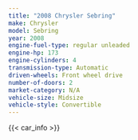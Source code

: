 ```yaml
---
title: "2008 Chrysler Sebring"
make: Chrysler
model: Sebring
year: 2008
engine-fuel-type: regular unleaded
engine-hp: 173
engine-cylinders: 4
transmission-type: Automatic
driven-wheels: Front wheel drive
number-of-doors: 2
market-category: N/A
vehicle-size: Midsize
vehicle-style: Convertible
---
```


{{< car_info >}}
